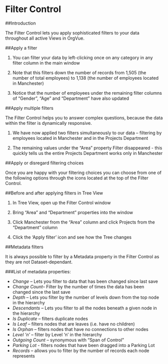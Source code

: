 # Filter Control

##Introduction

The Filter Control lets you apply sophisticated filters to your data throughout all active Views in OrgVue.



##Apply a filter

1) You can filter your data by left-clicking once on any category in any filter column in the main window

2) Note that this filters down the number of records from 1,505 (the number of total employees) to 1,138 (the number of employees located in Manchester)

3) Notice that the number of employees under the remaining filter columns of “Gender”, “Age” and “Department” have also updated

##Apply multiple filters

The Filter Control helps you to answer complex questions, because the data within the filter is dynamically responsive.

1) We have now applied two filters simultaneously to our data – filtering by employees located in Manchester and in the Projects Department

2) The remaining values under the “Area” property Filter disappeared - this quickly tells us the entire Projects Department works only in Manchester 

##Apply or disregard filtering choices

Once you are happy with your filtering choices you can choose from one of the following options through the icons located at the top of the Filter Control.

##Before and after applying filters in Tree View 

1) In Tree View, open up the Filter Control window

2) Bring “Area” and “Department” properties into the window

3) Click Manchester from the “Area” column and click Projects from the “Department” column

4) Click the ‘Apply filter’ icon and see how the Tree changes

##Metadata filters

It is always possible to filter by a Metadata property in the Filter Control as they are not Dataset-dependant. 

###List of metadata properties:

* *Change* – Lets you filter to data that has been changed since last save
* *Change Count*– Filter by the number of times the data has been changed since the last save
* *Depth* – Lets you filter by the number of levels down from the top node in the hierarchy
* *Descendants* – Lets you filter to all the nodes beneath a given node in the hierarchy
* *Is Duplicate* – filters duplicate nodes
* *Is Leaf* – filters nodes that are leaves (i.e. have no children)
* *Is Orphan* – filters nodes that have no connections to other nodes
* *Level ‘n’* – filter by Level ‘n’ in the hierarchy
* *Outgoing Count* – synonymous with “Span of Control”
* *Parking Lot* -  filters nodes that have been dragged into a Parking Lot
* *Records* – allows you to filter by the number of records each node represents















